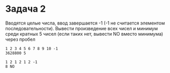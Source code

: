 # Задача 2
Вводятся целые числа, ввод завершается -1 (-1 не считается элементом последовательности).
Вывести 
произведение всех чисел и минимум среди кратных 5 чисел (если таких нет, вывести NO вместо минимума)
 через пробел


```
1 2 3 4 5 6 7 8 9 10 -1
3628800 5
```



```
1 2 1 2 1 2 -1
8 NO
```



